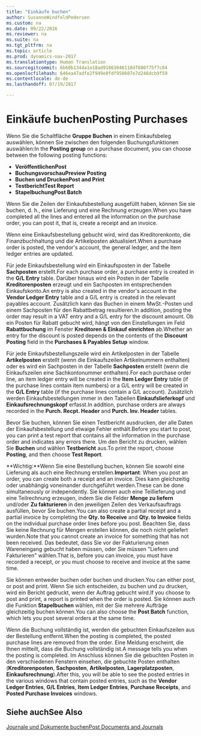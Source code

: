 ```yaml
---
title: "Einkäufe buchen"
author: SusanneWindfeldPedersen
ms.custom: na
ms.date: 09/22/2016
ms.reviewer: na
ms.suite: na
ms.tgt_pltfrm: na
ms.topic: article
ms.prod: dynamics-nav-2017
ms.translationtype: Human Translation
ms.sourcegitcommit: 6b60b1344a1e18ad91863046110df880f75f7c04
ms.openlocfilehash: 646ea47adfe2f949e0fdf950607e7d246dcb9f59
ms.contentlocale: de-de
ms.lasthandoff: 07/19/2017

---
```


# <a name="posting-purchases"></a><span data-ttu-id="fefc3-102">Einkäufe buchen</span><span class="sxs-lookup"><span data-stu-id="fefc3-102">Posting Purchases</span></span>
<span data-ttu-id="fefc3-103">Wenn Sie die Schaltfläche **Gruppe Buchen** in einem Einkaufsbeleg auswählen, können Sie zwischen den folgenden Buchungsfunktionen auswählen:</span><span class="sxs-lookup"><span data-stu-id="fefc3-103">In the **Posting group** on a purchase document, you can choose between the following posting functions:</span></span>

- <span data-ttu-id="fefc3-104">**Veröffentlichen**</span><span class="sxs-lookup"><span data-stu-id="fefc3-104">**Post**</span></span>
- <span data-ttu-id="fefc3-105">**Buchungsvorschau**</span><span class="sxs-lookup"><span data-stu-id="fefc3-105">**Preview Posting**</span></span>
- <span data-ttu-id="fefc3-106">**Buchen und Drucken**</span><span class="sxs-lookup"><span data-stu-id="fefc3-106">**Post and Print**</span></span>
- <span data-ttu-id="fefc3-107">**Testbericht**</span><span class="sxs-lookup"><span data-stu-id="fefc3-107">**Test Report**</span></span>
- <span data-ttu-id="fefc3-108">**Stapelbuchung**</span><span class="sxs-lookup"><span data-stu-id="fefc3-108">**Post Batch**</span></span>

<span data-ttu-id="fefc3-109">Wenn Sie die Zeilen der Einkaufsbestellung ausgefüllt haben, können Sie sie buchen, d. h., eine Lieferung und eine Rechnung erzeugen.</span><span class="sxs-lookup"><span data-stu-id="fefc3-109">When you have completed all the lines and entered all the information on the purchase order, you can post it, that is, create a receipt and an invoice.</span></span>

<span data-ttu-id="fefc3-110">Wenn eine Einkaufsbestellung gebucht wird, wird das Kreditorenkonto, die Finanzbuchhaltung und die Artikelposten aktualisiert.</span><span class="sxs-lookup"><span data-stu-id="fefc3-110">When a purchase order is posted, the vendor's account, the general ledger, and the item ledger entries are updated.</span></span>

<span data-ttu-id="fefc3-111">Für jede Einkaufsbestellung wird ein Einkaufsposten in der Tabelle **Sachposten** erstellt.</span><span class="sxs-lookup"><span data-stu-id="fefc3-111">For each purchase order, a purchase entry is created in the **G/L Entry** table.</span></span> <span data-ttu-id="fefc3-112">Darüber hinaus wird ein Posten in der Tabelle **Kreditorenposten** erzeugt und ein Sachposten im entsprechenden Einkaufskonto.</span><span class="sxs-lookup"><span data-stu-id="fefc3-112">An entry is also created in the vendor's account in the **Vendor Ledger Entry** table and a G/L entry is created in the relevant payables account.</span></span> <span data-ttu-id="fefc3-113">Zusätzlich kann das Buchen in einem MwSt.-Posten und einem Sachposten für den Rabattbetrag resultieren.</span><span class="sxs-lookup"><span data-stu-id="fefc3-113">In addition, posting the order may result in a VAT entry and a G/L entry for the discount amount.</span></span> <span data-ttu-id="fefc3-114">Ob ein Posten für Rabatt gebucht wird, hängt von den Einstellungen im Feld **Rabattbuchung** im Fenster **Kreditoren & Einkauf einrichten** ab.</span><span class="sxs-lookup"><span data-stu-id="fefc3-114">Whether an entry for the discount is posted depends on the contents of the **Discount Posting** field in the **Purchases & Payables Setup** window.</span></span>

<span data-ttu-id="fefc3-115">Für jede Einkaufsbestellungszeile wird ein Artikelposten in der Tabelle **Artikelposten** erstellt (wenn die Einkaufszeilen Artikelnummern enthalten) oder es wird ein Sachposten in der Tabelle **Sachposten** erstellt (wenn die Einkaufszeilen eine Sachkontonummer enthalten).</span><span class="sxs-lookup"><span data-stu-id="fefc3-115">For each purchase order line, an item ledger entry will be created in the **Item Ledger Entry** table (if the purchase lines contain item numbers) or a G/L entry will be created in the **G/L Entry** table (if the purchase lines contain a G/L account).</span></span> <span data-ttu-id="fefc3-116">Zusätzlich werden Einkaufsbestellungen immer in den Tabellen **Einkaufslieferkopf** und **Einkaufsrechnungskopf** erfasst.</span><span class="sxs-lookup"><span data-stu-id="fefc3-116">In addition, purchase orders are always recorded in the **Purch. Recpt. Header** and **Purch. Inv. Header** tables.</span></span>

<span data-ttu-id="fefc3-117">Bevor Sie buchen, können Sie einen Testbericht ausdrucken, der alle Daten der Einkaufsbestellung und etwaige Fehler enthält.</span><span class="sxs-lookup"><span data-stu-id="fefc3-117">Before you start to post, you can print a test report that contains all the information in the purchase order and indicates any errors there.</span></span> <span data-ttu-id="fefc3-118">Um den Bericht zu drucken, wählen Sie **Buchen** und wählen **Testbericht** aus.</span><span class="sxs-lookup"><span data-stu-id="fefc3-118">To print the report, choose **Posting**, and then choose **Test Report**.</span></span>

<span data-ttu-id="fefc3-119">**Wichtig:**Wenn Sie eine Bestellung buchen, können Sie sowohl eine Lieferung als auch eine Rechnung erstellen.</span><span class="sxs-lookup"><span data-stu-id="fefc3-119">**Important**: When you post an order, you can create both a receipt and an invoice.</span></span> <span data-ttu-id="fefc3-120">Dies kann gleichzeitig oder unabhängig voneinander durchgeführt werden.</span><span class="sxs-lookup"><span data-stu-id="fefc3-120">These can be done simultaneously or independently.</span></span> <span data-ttu-id="fefc3-121">Sie können auch eine Teillieferung und eine Teilrechnung erzeugen, indem Sie die Felder **Menge zu liefern** und/oder **Zu fakturieren** in den jeweiligen Zeilen des Verkaufsauftrags ausfüllen, bevor Sie buchen.</span><span class="sxs-lookup"><span data-stu-id="fefc3-121">You can also create a partial receipt and a partial invoice by completing the **Qty. to Receive** and **Qty. to Invoice** fields on the individual purchase order lines before you post.</span></span> <span data-ttu-id="fefc3-122">Beachten Sie, dass Sie keine Rechnung für Mengen erstellen können, die noch nicht geliefert wurden.</span><span class="sxs-lookup"><span data-stu-id="fefc3-122">Note that you cannot create an invoice for something that has not been received.</span></span> <span data-ttu-id="fefc3-123">Das bedeutet, dass Sie vor der Fakturierung einen Wareneingang gebucht haben müssen, oder Sie müssen "Liefern und Fakturieren" wählen.</span><span class="sxs-lookup"><span data-stu-id="fefc3-123">That is, before you can invoice, you must have recorded a receipt, or you must choose to receive and invoice at the same time.</span></span>

<span data-ttu-id="fefc3-124">Sie können entweder buchen oder buchen und drucken.</span><span class="sxs-lookup"><span data-stu-id="fefc3-124">You can either post, or post and print.</span></span> <span data-ttu-id="fefc3-125">Wenn Sie sich entscheiden, zu buchen und zu drucken, wird ein Bericht gedruckt, wenn der Auftrag gebucht wird.</span><span class="sxs-lookup"><span data-stu-id="fefc3-125">If you choose to post and print, a report is printed when the order is posted.</span></span> <span data-ttu-id="fefc3-126">Sie können auch die Funktion **Stapelbuchen** wählen, mit der Sie mehrere Aufträge gleichzeitig buchen können.</span><span class="sxs-lookup"><span data-stu-id="fefc3-126">You can also choose the **Post Batch** function, which lets you post several orders at the same time.</span></span>

<span data-ttu-id="fefc3-127">Wenn die Buchung vollständig ist, werden die gebuchten Einkaufszeilen aus der Bestellung entfernt.</span><span class="sxs-lookup"><span data-stu-id="fefc3-127">When the posting is completed, the posted purchase lines are removed from the order.</span></span> <span data-ttu-id="fefc3-128">Eine Meldung erscheint, die Ihnen mitteilt, dass die Buchung vollständig ist.</span><span class="sxs-lookup"><span data-stu-id="fefc3-128">A message tells you when the posting is completed.</span></span> <span data-ttu-id="fefc3-129">Im Anschluss können Sie die gebuchten Posten in den verschiedenen Fenstern einsehen, die gebuchte Posten enthalten (**Kreditorenposten**, **Sachposten**, **Artikelposten**, **Lagerplatzposten**, **Einkaufsrechnung**).</span><span class="sxs-lookup"><span data-stu-id="fefc3-129">After this, you will be able to see the posted entries in the various windows that contain posted entries, such as the **Vendor Ledger Entries**, **G/L Entries**, **Item Ledger Entries**, **Purchase Receipts**, and **Posted Purchase Invoices** windows.</span></span>

## <a name="see-also"></a><span data-ttu-id="fefc3-130">Siehe auch</span><span class="sxs-lookup"><span data-stu-id="fefc3-130">See Also</span></span>
[<span data-ttu-id="fefc3-131">Journale und Dokumente buchen</span><span class="sxs-lookup"><span data-stu-id="fefc3-131">Post Documents and Journals</span></span>](ui-post-documents-journals.md)

